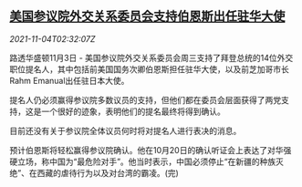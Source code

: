 <!--1635994863000-->
[美国参议院外交关系委员会支持伯恩斯出任驻华大使](https://cn.reuters.com/article/us-senate-ambassadors-china-jp-1104-idCNKBS2HP054)
------

<div><i>2021-11-04T02:32:07Z</i></div><p>路透华盛顿11月3日 - 美国参议院外交关系委员会周三支持了拜登总统的14位外交职位提名人，其中包括前美国国务次卿伯恩斯担任驻华大使，以及前芝加哥市长Rahm Emanual出任驻日本大使。</p><p>提名人仍必须赢得参议院多数议员的支持，但他们都在委员会层面获得了两党支持，这是一个很好的迹象，表明他们的提名最终将得到确认。</p><p>目前还没有关于参议院全体议员何时将对提名人进行表决的消息。</p><p>预计伯恩斯将轻松赢得参议院确认。他在10月20日的确认听证会上表达了对华强硬立场，称中国为“最危险对手”。他当时表示，中国必须停止“在新疆的种族灭绝”、在西藏的虐待行为以及对台湾的霸凌。(完)</p>
